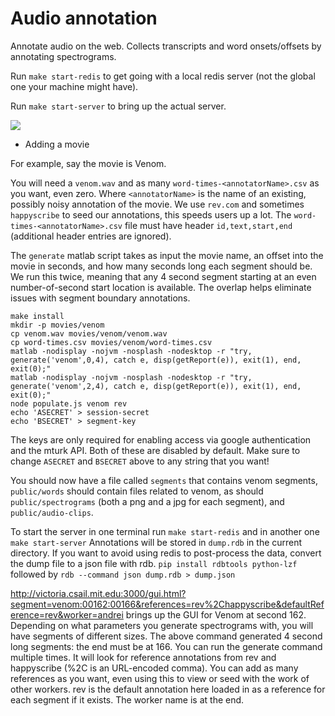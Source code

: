 Audio annotation
================

Annotate audio on the web. Collects transcripts and word onsets/offsets by annotating spectrograms.

Run `make start-redis` to get going with a local redis server (not the global one your machine might have).

Run `make start-server` to bring up the actual server.

![](https://raw.github.com/abarbu/audio-annotation/master/ui.jpg)

* Adding a movie

For example, say the movie is Venom.

You will need a `venom.wav` and as many `word-times-<annotatorName>.csv` as you
want, even zero. Where `<annotatorName>` is the name of an existing, possibly
noisy annotation of the movie. We use `rev.com` and sometimes `happyscribe` to
seed our annotations, this speeds users up a lot. The
`word-times-<annotatorName>.csv` file must have header `id,text,start,end`
(additional header entries are ignored).

The `generate` matlab script takes as input the movie name, an offset into the
movie in seconds, and how many seconds long each segment should be. We run this
twice, meaning that any 4 second segment starting at an even number-of-second
start location is available. The overlap helps eliminate issues with segment
boundary annotations.

```console
make install
mkdir -p movies/venom
cp venom.wav movies/venom/venom.wav
cp word-times.csv movies/venom/word-times.csv
matlab -nodisplay -nojvm -nosplash -nodesktop -r "try, generate('venom',0,4), catch e, disp(getReport(e)), exit(1), end, exit(0);"
matlab -nodisplay -nojvm -nosplash -nodesktop -r "try, generate('venom',2,4), catch e, disp(getReport(e)), exit(1), end, exit(0);"
node populate.js venom rev
echo 'ASECRET' > session-secret
echo 'BSECRET' > segment-key
```

The keys are only required for enabling access via google authentication and the
mturk API. Both of these are disabled by default. Make sure to change `ASECRET`
and `BSECRET` above to any string that you want!

You should now have a file called `segments` that contains venom segments,
`public/words` should contain files related to venom, as should `public/spectrograms`
(both a png and a jpg for each segment), and `public/audio-clips`.

To start the server in one terminal run `make start-redis` and in another one
`make start-server` Annotations will be stored in `dump.rdb` in the current
directory. If you want to avoid using redis to post-process the data, convert
the dump file to a json file with rdb. `pip install rdbtools python-lzf`
followed by `rdb --command json dump.rdb > dump.json`

http://victoria.csail.mit.edu:3000/gui.html?segment=venom:00162:00166&references=rev%2Chappyscribe&defaultReference=rev&worker=andrei
brings up the GUI for Venom at second 162. Depending on what parameters you
generate spectrograms with, you will have segments of different sizes. The above
command generated 4 second long segments: the end must be at 166. You can run
the generate command multiple times. It will look for reference annotations from
rev and happyscribe (%2C is an URL-encoded comma). You can add as many
references as you want, even using this to view or seed with the work of other
workers. rev is the default annotation here loaded in as a reference for each
segment if it exists. The worker name is at the end.
